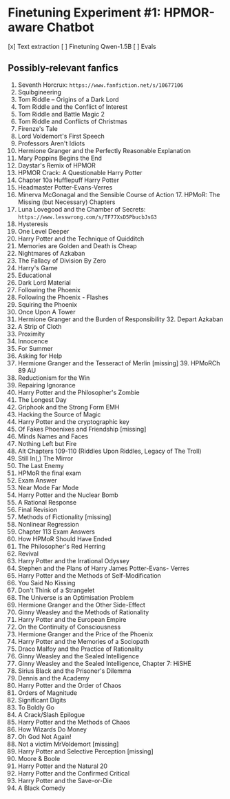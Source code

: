 # Finetuning Experiment #1: HPMOR-aware Chatbot

[x] Text extraction
[ ] Finetuning Qwen-1.5B
[ ] Evals

## Possibly-relevant fanfics

01. Seventh Horcrux: `https://www.fanfiction.net/s/10677106`
02. Squibgineering
03. Tom Riddle – Origins of a Dark Lord
04. Tom Riddle and the Conflict of Interest
05. Tom Riddle and Battle Magic 2
06. Tom Riddle and Conflicts of Christmas
07. Firenze's Tale
08. Lord Voldemort's First Speech
09. Professors Aren't Idiots
10. Hermione Granger and the Perfectly Reasonable Explanation
11. Mary Poppins Begins the End
12. Daystar's Remix of HPMOR
13. HPMOR Crack: A Questionable Harry Potter
14. Chapter 10a Hufflepuff Harry Potter
15. Headmaster Potter-Evans-Verres
16. Minerva McGonagal and the Sensible Course of Action 17. HPMoR: The Missing (but Necessary) Chapters
17. Luna Lovegood and the Chamber of Secrets: `https://www.lesswrong.com/s/TF77XsD5PbucbJsG3`
18. Hysteresis
19. One Level Deeper
20. Harry Potter and the Technique of Quidditch
21. Memories are Golden and Death is Cheap
22. Nightmares of Azkaban
23. The Fallacy of Division By Zero
24. Harry's Game
25. Educational
26. Dark Lord Material
27. Following the Phoenix
28. Following the Phoenix - Flashes
29. Squiring the Phoenix
30. Once Upon A Tower
31. Hermione Granger and the Burden of Responsibility 32. Depart Azkaban
32. A Strip of Cloth
33. Proximity
34. Innocence
35. For Summer
36. Asking for Help
37. Hermione Granger and the Tesseract of Merlin [missing] 39. HPMoRCh 89 AU
38. Reductionism for the Win
39. Repairing Ignorance
40. Harry Potter and the Philosopher's Zombie
41. The Longest Day
42. Griphook and the Strong Form EMH
43. Hacking the Source of Magic
44. Harry Potter and the cryptographic key
45. Of Fakes Phoenixes and Friendship [missing]
46. Minds Names and Faces
47. Nothing Left but Fire
48. Alt Chapters 109-110 (Riddles Upon Riddles, Legacy of The Troll)
49. Still In(,) The Mirror
50. The Last Enemy
51. HPMoR the final exam
52. Exam Answer
53. Near Mode Far Mode
54. Harry Potter and the Nuclear Bomb
55. A Rational Response
56. Final Revision
57. Methods of Fictionality [missing]
58. Nonlinear Regression
59. Chapter 113 Exam Answers
60. How HPMoR Should Have Ended
61. The Philosopher's Red Herring
62. Revival
63. Harry Potter and the Irrational Odyssey
64. Stephen and the Plans of Harry James Potter-Evans- Verres
65. Harry Potter and the Methods of Self-Modification
66. You Said No Kissing
67. Don't Think of a Strangelet
68. The Universe is an Optimisation Problem
69. Hermione Granger and the Other Side-Effect
70. Ginny Weasley and the Methods of Rationality
71. Harry Potter and the European Empire
72. On the Continuity of Consciousness
73. Hermione Granger and the Price of the Phoenix
74. Harry Potter and the Memories of a Sociopath
75. Draco Malfoy and the Practice of Rationality
76. Ginny Weasley and the Sealed Intelligence
77. Ginny Weasley and the Sealed Intelligence, Chapter 7: HiSHE
78. Sirius Black and the Prisoner's Dilemma
79. Dennis and the Academy
80. Harry Potter and the Order of Chaos
81. Orders of Magnitude
82. Significant Digits
83. To Boldly Go
84. A Crack/Slash Epilogue
85. Harry Potter and the Methods of Chaos
86. How Wizards Do Money
87. Oh God Not Again!
88. Not a victim MrVoldemort [missing]
89. Harry Potter and Selective Perception [missing]
90. Moore & Boole
91. Harry Potter and the Natural 20
92. Harry Potter and the Confirmed Critical
93. Harry Potter and the Save-or-Die
94. A Black Comedy
